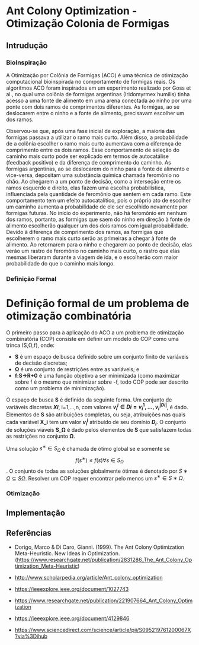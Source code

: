 # Ant Colony Optimization - Otimização Colonia de Formigas

## Intrudução

### BioInspiração

A Otimização por Colônia de Formigas (ACO) é uma técnica de otimização computacional bioinspirada no comportamento de formigas reais. Os algoritmos ACO foram inspirados em um experimento realizado por Goss et al., no qual uma colônia de formigas argentinas (Iridomyrmex humilis) tinha acesso a uma fonte de alimento em uma arena conectada ao ninho por uma ponte com dois ramos de comprimentos diferentes. As formigas, ao se deslocarem entre o ninho e a fonte de alimento, precisavam escolher um dos ramos.

Observou-se que, após uma fase inicial de exploração, a maioria das formigas passava a utilizar o ramo mais curto. Além disso, a probabilidade de a colônia escolher o ramo mais curto aumentava com a diferença de comprimento entre os dois ramos. Esse comportamento de seleção do caminho mais curto pode ser explicado em termos de autocatálise (feedback positivo) e da diferença de comprimento do caminho.
As formigas argentinas, ao se deslocarem do ninho para a fonte de alimento e vice-versa, depositam uma substância química chamada feromônio no chão. Ao chegarem a um ponto de decisão, como a interseção entre os ramos esquerdo e direito, elas fazem uma escolha probabilística, influenciada pela quantidade de feromônio que sentem em cada ramo. Este comportamento tem um efeito autocatalítico, pois o próprio ato de escolher um caminho aumenta a probabilidade de ele ser escolhido novamente por formigas futuras. No início do experimento, não há feromônio em nenhum dos ramos, portanto, as formigas que saem do ninho em direção à fonte de alimento escolherão qualquer um dos dois ramos com igual probabilidade. Devido à diferença de comprimento dos ramos, as formigas que escolherem o ramo mais curto serão as primeiras a chegar à fonte de alimento. Ao retornarem para o ninho e chegarem ao ponto de decisão, elas verão um rastro de feromônio no caminho mais curto, o rastro que elas mesmas liberaram durante a viagem de ida, e o escolherão com maior probabilidade do que o caminho mais longo.

### Definição Formal

# Definição formal de um problema de otimização combinatória

O primeiro passo para a aplicação do ACO a um problema de otimização combinatória (COP) consiste em definir um modelo do COP como uma trinca (S,Ω,f), onde:

- **S** é um espaço de busca definido sobre um conjunto finito de variáveis de decisão discretas;
- **Ω** é um conjunto de restrições entre as variáveis; e
- **f:S→R+0** é uma função objetivo a ser minimizada (como maximizar sobre f é o mesmo que minimizar sobre -f, todo COP pode ser descrito como um problema de minimização).

O espaço de busca **S** é definido da seguinte forma. Um conjunto de variáveis discretas **$Xi$**, i=1,…,n, com valores **$v^{j}_{i}∈Di={v^{1}_{i},…,v^{|Di|}_{i}}$**, é dado. Elementos de **S** são atribuições completas, ou seja, atribuições nas quais cada variável **X_i** tem um valor **$v^{j}_{i}$** atribuído de seu domínio **$D_i$**. O conjunto de soluções viáveis **S_Ω** é dado pelos elementos de **S** que satisfazem todas as restrições no conjunto **Ω**.

Uma solução $s^{∗}∈S_{Ω}$ é chamada de ótimo global se e somente se 
$$f(s^{∗})≤f(s) ∀s∈S_{Ω}$$. 
O conjunto de todas as soluções globalmente ótimas é denotado por $S∗Ω⊆SΩ$. Resolver um COP requer encontrar pelo menos um $s^{∗}∈S∗Ω$.



### Otimização

## Implementação

## Referências

- Dorigo, Marco & Di Caro, Gianni. (1999). The Ant Colony Optimization Meta-Heuristic. New Ideas in Optimization. (https://www.researchgate.net/publication/2831286_The_Ant_Colony_Optimization_Meta-Heuristic)

- http://www.scholarpedia.org/article/Ant_colony_optimization

- https://ieeexplore.ieee.org/document/1027743

- https://www.researchgate.net/publication/221907664_Ant_Colony_Optimization

- https://ieeexplore.ieee.org/document/4129846

- https://www.sciencedirect.com/science/article/pii/S095219761200067X?via%3Dihub